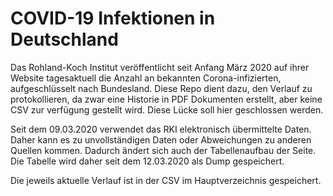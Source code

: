 # COVID-19 Infektionen in Deutschland
Das Rohland-Koch Institut veröffentlicht seit Anfang März 2020 
auf ihrer Website tagesaktuell die Anzahl an bekannten Corona-infizierten, aufgeschlüsselt nach Bundesland.
Diese Repo dient dazu, den Verlauf zu protokollieren, da zwar eine Historie 
in PDF Dokumenten erstellt, aber keine CSV zur verfügung gestellt wird. Diese
Lücke soll hier geschlossen werden.

Seit dem 09.03.2020 verwendet das RKI elektronisch übermittelte Daten. Daher kann es zu unvollständigen Daten oder Abweichungen zu anderen Quellen kommen. Dadurch ändert sich auch der Tabellenaufbau der Seite. Die Tabelle wird daher seit dem 12.03.2020 als Dump gespeichert. 

Die jeweils aktuelle Verlauf ist in der CSV im Hauptverzeichnis gespeichert.